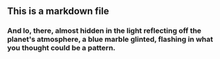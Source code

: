 ## This is a markdown file

### And lo, there, almost hidden in the light reflecting off the planet's atmosphere, a blue marble glinted, flashing in what you thought could be a pattern.
